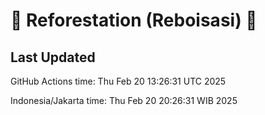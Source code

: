 
# 🌳 Reforestation (Reboisasi) 🌲

## Last Updated

GitHub Actions time: Thu Feb 20 13:26:31 UTC 2025

Indonesia/Jakarta time: Thu Feb 20 20:26:31 WIB 2025
